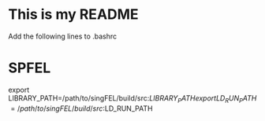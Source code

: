 # This is my README

Add the following lines to .bashrc
# SPFEL
export LIBRARY_PATH=/path/to/singFEL/build/src:$LIBRARY_PATH
export LD_RUN_PATH=/path/to/singFEL/build/src:$LD_RUN_PATH
